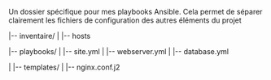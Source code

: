 Un dossier spécifique pour mes playbooks Ansible. Cela permet de séparer clairement les fichiers de configuration des autres éléments du projet


|-- inventaire/
|   |-- hosts






|-- playbooks/
|   |-- site.yml
|   |-- webserver.yml
|   |-- database.yml




|   |-- templates/
|       |-- nginx.conf.j2
